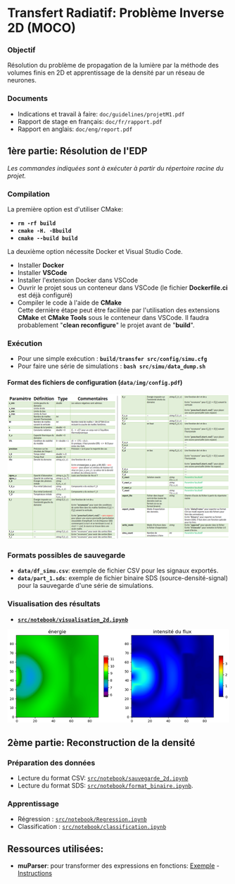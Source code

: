 # Transfert Radiatif: Problème Inverse 2D (MOCO)

### Objectif
Résolution du problème de propagation de la lumière par la méthode des volumes finis en 2D et apprentissage de la densité par un réseau de neurones.

### Documents
- Indications et travail à faire: `doc/guidelines/projetM1.pdf`  
- Rapport de stage en français: `doc/fr/rapport.pdf`  
- Rapport en anglais: `doc/eng/report.pdf`  

## __1ère partie: Résolution de l'EDP__    
_Les commandes indiquées sont à exécuter à partir du répertoire racine du projet._

### Compilation
La première option est d'utiliser CMake:   
- __`rm -rf build`__
- __`cmake -H. -Bbuild`__  
- __`cmake --build build`__  

La deuxième option nécessite Docker et Visual Studio Code.  
- Installer __Docker__  
- Installer __VSCode__  
- Installer l'extension Docker dans VSCode  
- Ouvrir le projet sous un conteneur dans VSCode (le fichier __Dockerfile.ci__ est déjà configuré)  
- Compiler le code à l'aide de __CMake__  
Cette dernière étape peut être facilitée par l'utilisation des extensions __CMake__ et __CMake Tools__ sous le conteneur dans VSCode. Il faudra probablement "__clean reconfigure__" le projet avant de "__build__".

### Exécution
- Pour une simple exécution : __`build/transfer src/config/simu.cfg`__ 
- Pour faire une série de simulations : __`bash src/simu/data_dump.sh`__ 

#### Format des fichiers de configuration (`data/img/config.pdf`)   

![Instructions for configuration](data/img/config.png)

### Formats possibles de sauvegarde
- __`data/df_simu.csv`__: exemple de fichier CSV pour les signaux exportés.
- __`data/part_1.sds`__: exemple de fichier binaire SDS (source-densité-signal) pour la sauvegarde d'une série de simulations.

### Visualisation des résultats
- [__`src/notebook/visualisation_2d.ipynb`__](https://github.com/desmond-rn/projet-inverse-2d/blob/master/src/notebook/visualisation_2d.ipynb)
  
![Quelques résultats](data/img/energie_flux.png)


## __2ème partie: Reconstruction de la densité__   
### Préparation des données  
- Lecture du format CSV: [`src/notebook/sauvegarde_2d.ipynb`](https://github.com/desmond-rn/projet-inverse-2d/blob/master/src/notebook/sauvegarde_2d.ipynb)
- Lecture du format SDS: [`src/notebook/format_binaire.ipynb`](https://github.com/desmond-rn/projet-inverse-2d/blob/master/src/notebook/format_binaire.ipynb).  

### Apprentissage  
- Régression : [`src/notebook/Regression.ipynb`](https://github.com/desmond-rn/projet-inverse-2d/blob/master/src/notebook/Regression.ipynb)  
- Classification : [`src/notebook/classification.ipynb`](https://github.com/desmond-rn/projet-inverse-2d/blob/master/src/notebook/Classification.ipynb)  

## Ressources utilisées:
- __muParser__: pour transformer des expressions en fonctions: [Exemple](https://beltoforion.de/article.php?a=muparser&s=idExample#idExample) - [Instructions](https://beltoforion.de/article.php?a=muparser&p=building)
